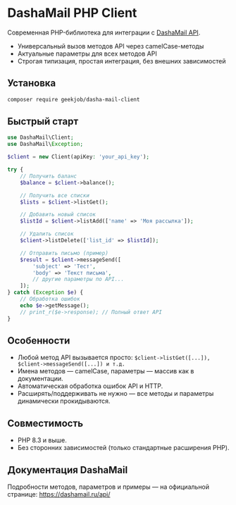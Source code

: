 # DashaMail PHP Client

Современная PHP-библиотека для интеграции с [DashaMail API](https://dashamail.ru/api/).

- Универсальный вызов методов API через camelCase-методы
- Актуальные параметры для всех методов API
- Строгая типизация, простая интеграция, без внешних зависимостей


## Установка
```bash
composer require geekjob/dasha-mail-client
```

## Быстрый старт
```php
use DashaMail\Client;
use DashaMail\Exception;

$client = new Client(apiKey: 'your_api_key');

try {
    // Получить баланс
    $balance = $client->balance();

    // Получить все списки
    $lists = $client->listGet();

    // Добавить новый список
    $listId = $client->listAdd(['name' => 'Моя рассылка']);

    // Удалить список
    $client->listDelete(['list_id' => $listId]);

    // Отправить письмо (пример)
    $result = $client->messageSend([
        'subject' => 'Тест',
        'body' => 'Текст письма',
        // другие параметры по API...
    ]);
} catch (Exception $e) {
    // Обработка ошибок
    echo $e->getMessage();
    // print_r($e->response); // Полный ответ API
}
```

## Особенности
- Любой метод API вызывается просто:
  `$client->listGet([...]), $client->messageSend([...]) и т.д.`
- Имена методов — camelCase, параметры — массив как в документации.
- Автоматическая обработка ошибок API и HTTP.
- Расширять/поддерживать не нужно — все методы и параметры динамически прокидываются.

## Совместимость
- PHP 8.3 и выше.
- Без сторонних зависимостей (только стандартные расширения PHP).

## Документация DashaMail
Подробности методов, параметров и примеры — на официальной странице:
https://dashamail.ru/api/
